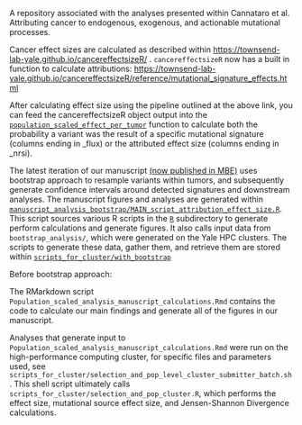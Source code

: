 A repository associated with the analyses presented within Cannataro et al. Attributing cancer 
to endogenous, exogenous, and actionable mutational processes. 

Cancer effect sizes are calculated as described within https://townsend-lab-yale.github.io/cancereffectsizeR/ . `cancereffectsizeR` now has a built in function to calculate attributions: https://townsend-lab-yale.github.io/cancereffectsizeR/reference/mutational_signature_effects.html 

After calculating effect size using the pipeline outlined at the above link, you can feed the cancereffectsizeR object output into the [`population_scaled_effect_per_tumor`](https://github.com/Townsend-Lab-Yale/cancer_causes_and_effects/blob/master/R/population_scaled_effect_per_tumor.R) function to calculate both the probability a variant was the result of a specific mutational signature (columns ending in _flux) or the attributed effect size (columns ending in _nrsi). 

The latest iteration of our manuscript [(now published in MBE)](https://academic.oup.com/mbe/article/39/5/msac084/6570859) uses bootstrap approach to resample variants within tumors, and subsequently generate confidence intervals around detected signatures and downstream analyses.  The manuscript figures and analyses are generated within [`manuscript_analysis_bootstrap/MAIN_script_attribution_effect_size.R`](https://github.com/Townsend-Lab-Yale/cancer_causes_and_effects/blob/master/manuscript_analysis_bootstrap/MAIN_script_attribution_effect_size.R). This script sources various R scripts in the [`R`](https://github.com/Townsend-Lab-Yale/cancer_causes_and_effects/tree/master/manuscript_analysis_bootstrap/R) subdirectory to generate perform calculations and generate figures. It also calls input data from `bootstrap_analysis/`, which were generated on the Yale HPC clusters. The scripts to generate these data, gather them, and retrieve them are stored within [`scripts_for_cluster/with_bootstrap`](https://github.com/Townsend-Lab-Yale/cancer_causes_and_effects/tree/master/scripts_for_cluster/with_bootstrap) 

Before bootstrap approach: 

The RMarkdown script `Population_scaled_analysis_manuscript_calculations.Rmd` contains the code to calculate our main findings and generate all of the figures in our manuscript. 

Analyses that generate input to `Population_scaled_analysis_manuscript_calculations.Rmd` were run on the high-performance computing cluster, for specific files and parameters used, see `scripts_for_cluster/selection_and_pop_level_cluster_submitter_batch.sh`. This shell script ultimately calls `scripts_for_cluster/selection_and_pop_cluster.R`, which performs the effect size, mutational source effect size, and Jensen-Shannon Divergence calculations. 










